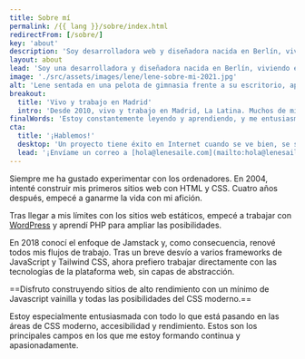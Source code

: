 ```yaml
---
title: Sobre mí
permalink: /{{ lang }}/sobre/index.html
redirectFrom: [/sobre/]
key: 'about'
description: 'Soy desarrolladora web y diseñadora nacida en Berlín, viviendo en Madrid. Llevo desarrollando para la web profesionalmente desde 2008.'
layout: about
lead: 'Soy una desarrolladora y diseñadora nacida en Berlín, viviendo en Madrid. Llevo creando para la web profesionalmente desde 2008. Me especializo en sitios web creativos a medida teniendo muy en cuenta la accesibilidad y el rendimiento.'
image: './src/assets/images/lene/lene-sobre-mi-2021.jpg'
alt: 'Lene sentada en una pelota de gimnasia frente a su escritorio, aparentemente trabajando'
breakout:
  title: 'Vivo y trabajo en Madrid'
  intro: 'Desde 2010, vivo y trabajo en Madrid, La Latina. Muchos de mis clientes se encuentran en España, pero realizo proyectos con gente de todas partes del mundo.'
finalWords: 'Estoy constantemente leyendo y aprendiendo, y me entusiasma especialmente todo lo que está pasando en las áreas de Jamstack, accesibilidad y rendimiento. No me cuesta familiarizarme con nuevos métodos y técnicas.'
cta:
  title: '¡Hablemos!'
  desktop: 'Un proyecto tiene éxito en Internet cuando se ve bien, se siente bien y funciona con tecnología limpia y segura. Desde 2008 creo experiencias web atractivas con atención al detalle.'
  lead: '¡Envíame un correo a [hola@lenesaile.com](mailto:hola@lenesaile.com) y cuéntame tu proyecto, oportunidades o lo que tengas en mente! Siempre estoy dispuesto a charlar.'
---
```


Siempre me ha gustado experimentar con los ordenadores. En 2004, intenté construir mis primeros sitios web con HTML y CSS. Cuatro años después, empecé a ganarme la vida con mi afición.

Tras llegar a mis límites con los sitios web estáticos, empecé a trabajar con [WordPress](/es/blog/algunas-notas-personales-sobre-wordpress-en-2022/) y aprendí PHP para ampliar las posibilidades.

En 2018 conocí el enfoque de Jamstack y, como consecuencia, renové todos mis flujos de trabajo.
Tras un breve desvío a varios frameworks de JavaScript y Tailwind CSS, ahora prefiero trabajar directamente con las tecnologías de la plataforma web, sin capas de abstracción.

==Disfruto construyendo sitios de alto rendimiento con un mínimo de Javascript vainilla y todas las posibilidades del CSS moderno.==

Estoy especialmente entusiasmada con todo lo que está pasando en las áreas de CSS moderno, accesibilidad y rendimiento. Estos son los principales campos en los que me estoy formando continua y apasionadamente.
